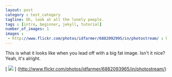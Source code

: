 ```yaml
---
layout: post
category : test_category
tagline: Oh, look at all the lonely people.
tags : [intro, beginner, jekyll, tutorial]
number_of_images: 1
images :
 - http://www.flickr.com/photos/idfarmer/6882092995/in/photostream/ : http://farm8.staticflickr.com/7187/6882092995_473a605019_b.jpg
---
```


This is what it looks like when you lead off with a big fat image. Isn't it nice?
Yeah, it's alright.



[ ![](http://farm8.staticflickr.com/7207/6882093965_d4237d0633_b.jpg) ] (http://www.flickr.com/photos/idfarmer/6882093965/in/photostream/)
